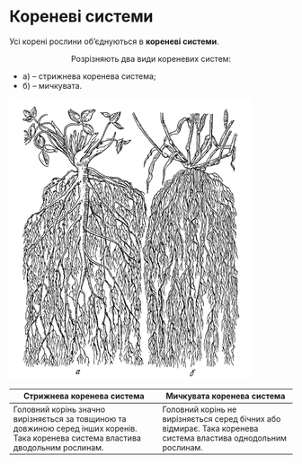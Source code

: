 
# Кореневi системи
Усi коренi рослини об’єднуються в **кореневi системи**.
<p align="center">Розрiзняють два види кореневих систем:</p>
<ul>
<li>а) – стрижнева коренева система;</li> 
<li>б) – мичкувата.</li>
</ul>

![Стрижнева та мичкувата кореневі системи](11.png)

| Стрижнева коренева система | Мичкувата коренева система |
| -- | -- |
| Головний корiнь значно вирiзняється за товщиною та довжиною серед iнших коренiв. Така коренева система властива дводольним рослинам. | Головний корiнь не вирiзняється серед бiчних або вiдмирає. Така коренева система властива однодольним рослинам. |
